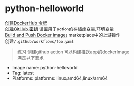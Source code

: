 # python-helloworld
[创建DockerHub 令牌](https://www.docker.com/blog/docker-hub-new-personal-access-tokens/)  
[创建GitHub 密钥](https://www.docker.com/blog/docker-hub-new-personal-access-tokens/) 设置用于action的存储库变量,环境变量  
[Build and Push Docker images](https://github.com/marketplace/actions/build-and-push-docker-images) marketplace中的上游操作  
创建`/.github/workflows/foo.yaml`


> 练习 创建github action 可以构建推送app的dockerImage  
满足以下要求  
- Image name: python-helloworld
- Tag: latest
- Platforms: platforms: linux/amd64,linux/arm64

 